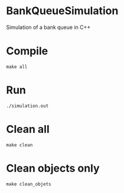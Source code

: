 # BankQueueSimulation
Simulation of a bank queue in C++

# Compile
```make all```

# Run
```./simulation.out```

# Clean all
```make clean```

# Clean objects only
```make clean_objets```
